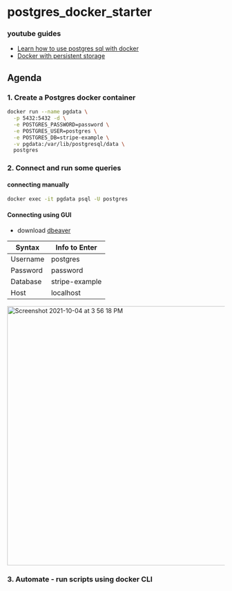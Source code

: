 # postgres_docker_starter

### youtube guides
- [Learn how to use postgres sql with docker](https://www.youtube.com/watch?v=A8dErdDMqb0)
- [Docker with persistent storage](https://www.youtube.com/watch?v=G3gnMSyX-XM&t=1s)

## Agenda

### 1. Create a Postgres docker container
```bash
docker run --name pgdata \
  -p 5432:5432 -d \
  -e POSTGRES_PASSWORD=password \
  -e POSTGRES_USER=postgres \
  -e POSTGRES_DB=stripe-example \
  -v pgdata:/var/lib/postgresql/data \
  postgres
```

### 2. Connect and run some queries
#### connecting manually
```bash
docker exec -it pgdata psql -U postgres
```
#### Connecting using GUI
- download [dbeaver](https://dbeaver.io/download/)


| Syntax      | Info to Enter |
| ----------- | ------------- |
| Username    | postgres      |
| Password    | password      |
| Database    |stripe-example |
| Host        |localhost      |


<img width="600" alt="Screenshot 2021-10-04 at 3 56 18 PM" src="https://user-images.githubusercontent.com/22993048/135814703-e9031003-a9f2-4520-bb45-08add39538fb.png">

### 3. Automate - run scripts using docker CLI

